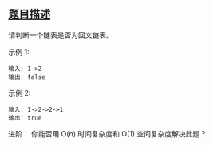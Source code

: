 ## [题目描述](https://leetcode-cn.com/problems/palindrome-linked-list/)
请判断一个链表是否为回文链表。

示例 1:
```text
输入: 1->2
输出: false

```
示例 2:
```text
输入: 1->2->2->1
输出: true
```

进阶：
你能否用 O(n) 时间复杂度和 O(1) 空间复杂度解决此题？